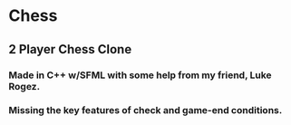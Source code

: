 # Chess
## 2 Player Chess Clone
### Made in C++ w/SFML with some help from my friend, Luke Rogez.
### Missing the key features of check and game-end conditions.
